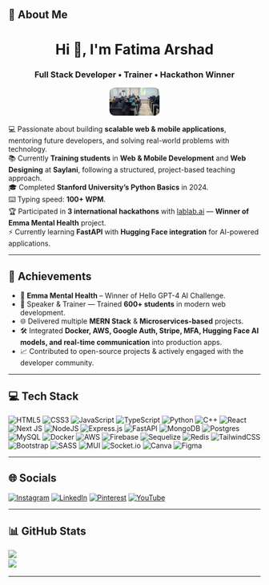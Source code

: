 ## 💫 About Me  
<h1 align="center">Hi 👋, I'm Fatima Arshad</h1>
<h3 align="center">Full Stack Developer • Trainer • Hackathon Winner</h3>

<p align="center">
  <img src="./fatima.jpeg" alt="Fatima Arshad" width="100" style="border-radius:10px;">
</p>


💻 Passionate about building **scalable web & mobile applications**, mentoring future developers, and solving real-world problems with technology.  
📚 Currently **Training students** in **Web & Mobile Development** and **Web Designing** at **Saylani**, following a structured, project-based teaching approach.  
🎓 Completed **Stanford University’s Python Basics** in 2024.  
⌨️ Typing speed: **100+ WPM**.  
🏆 Participated in **3 international hackathons** with [lablab.ai](https://lablab.ai) — **Winner of Emma Mental Health** project.  
⚡ Currently learning **FastAPI** with **Hugging Face integration** for AI-powered applications.

---

## 🚀 Achievements
- 🥇 **Emma Mental Health** – Winner of Hello GPT-4 AI Challenge.  
- 🎤 Speaker & Trainer — Trained **600+ students** in modern web development.  
- 🌐 Delivered multiple **MERN Stack** & **Microservices-based** projects.  
- 🛠 Integrated **Docker, AWS, Google Auth, Stripe, MFA, Hugging Face AI models, and real-time communication** into production apps.  
- 📈 Contributed to open-source projects & actively engaged with the developer community.

---

## 💻 Tech Stack
![HTML5](https://img.shields.io/badge/html5-%23E34F26.svg?style=for-the-badge&logo=html5&logoColor=white) 
![CSS3](https://img.shields.io/badge/css3-%231572B6.svg?style=for-the-badge&logo=css3&logoColor=white) 
![JavaScript](https://img.shields.io/badge/javascript-%23323330.svg?style=for-the-badge&logo=javascript&logoColor=%23F7DF1E) 
![TypeScript](https://img.shields.io/badge/typescript-%23007ACC.svg?style=for-the-badge&logo=typescript&logoColor=white) 
![Python](https://img.shields.io/badge/python-3670A0?style=for-the-badge&logo=python&logoColor=ffdd54) 
![C++](https://img.shields.io/badge/c++-%2300599C.svg?style=for-the-badge&logo=c%2B%2B&logoColor=white) 
![React](https://img.shields.io/badge/react-%2320232a.svg?style=for-the-badge&logo=react&logoColor=%2361DAFB) 
![Next JS](https://img.shields.io/badge/Next-black?style=for-the-badge&logo=next.js&logoColor=white) 
![NodeJS](https://img.shields.io/badge/node.js-6DA55F?style=for-the-badge&logo=node.js&logoColor=white) 
![Express.js](https://img.shields.io/badge/express.js-%23404d59.svg?style=for-the-badge&logo=express&logoColor=%2361DAFB) 
![FastAPI](https://img.shields.io/badge/FastAPI-009688?style=for-the-badge&logo=fastapi&logoColor=white)
![MongoDB](https://img.shields.io/badge/MongoDB-%234ea94b.svg?style=for-the-badge&logo=mongodb&logoColor=white) 
![Postgres](https://img.shields.io/badge/postgres-%23316192.svg?style=for-the-badge&logo=postgresql&logoColor=white) 
![MySQL](https://img.shields.io/badge/mysql-4479A1.svg?style=for-the-badge&logo=mysql&logoColor=white) 
![Docker](https://img.shields.io/badge/docker-%230db7ed.svg?style=for-the-badge&logo=docker&logoColor=white) 
![AWS](https://img.shields.io/badge/AWS-%23FF9900.svg?style=for-the-badge&logo=amazon-aws&logoColor=white) 
![Firebase](https://img.shields.io/badge/firebase-a08021?style=for-the-badge&logo=firebase&logoColor=ffcd34) 
![Sequelize](https://img.shields.io/badge/Sequelize-52B0E7?style=for-the-badge&logo=Sequelize&logoColor=white) 
![Redis](https://img.shields.io/badge/redis-%23DD0031.svg?style=for-the-badge&logo=redis&logoColor=white) 
![TailwindCSS](https://img.shields.io/badge/tailwindcss-%2338B2AC.svg?style=for-the-badge&logo=tailwind-css&logoColor=white) 
![Bootstrap](https://img.shields.io/badge/bootstrap-%238511FA.svg?style=for-the-badge&logo=bootstrap&logoColor=white) 
![SASS](https://img.shields.io/badge/SASS-hotpink.svg?style=for-the-badge&logo=SASS&logoColor=white) 
![MUI](https://img.shields.io/badge/MUI-%230081CB.svg?style=for-the-badge&logo=mui&logoColor=white) 
![Socket.io](https://img.shields.io/badge/Socket.io-black?style=for-the-badge&logo=socket.io&badgeColor=010101) 
![Canva](https://img.shields.io/badge/Canva-%2300C4CC.svg?style=for-the-badge&logo=Canva&logoColor=white) 
![Figma](https://img.shields.io/badge/figma-%23F24E1E.svg?style=for-the-badge&logo=figma&logoColor=white) 

---

## 🌐 Socials
[![Instagram](https://img.shields.io/badge/Instagram-%23E4405F.svg?logo=Instagram&logoColor=white)](https://www.instagram.com/ultimathulecode/) 
[![LinkedIn](https://img.shields.io/badge/LinkedIn-%230077B5.svg?logo=linkedin&logoColor=white)](https://www.linkedin.com/in/fatima-arshad-6ba52a184/) 
[![Pinterest](https://img.shields.io/badge/Pinterest-%23E60023.svg?logo=Pinterest&logoColor=white)](https://www.pinterest.com/UltimaThuleCode) 
[![YouTube](https://img.shields.io/badge/YouTube-%23FF0000.svg?logo=YouTube&logoColor=white)](https://www.youtube.com/@UltimaThule-Code) 

---

## 📊 GitHub Stats
![](https://github-readme-streak-stats.herokuapp.com/?user=Fatimaarshad10&theme=dark&hide_border=true)  
![](https://github-readme-stats.vercel.app/api/top-langs/?username=Fatimaarshad10&theme=dark&hide_border=true&layout=compact)  

---